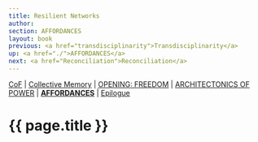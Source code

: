 ```yaml
---
title: Resilient Networks
author: 
section: AFFORDANCES
layout: book
previous: <a href="transdisciplinarity">Transdisciplinarity</a>
up: <a href="./">AFFORDANCES</a>
next: <a href="Reconciliation">Reconciliation</a>
---
```


[CoF][c0] | [Collective Memory][c1] | [OPENING: FREEDOM][c2] | [ARCHITECTONICS OF POWER][c3] | __[AFFORDANCES][c4]__ | [Epilogue][c5]

[c0]: /book "Cost of Freedom"
[c1]: /book/collective-memory
[c2]: /book/opening:freedom
[c3]: /book/architectonics-of-power
[c4]: /book/affordances
[c5]: /book/epilogue

# {{ page.title }}

<p class="author bio"></p>

